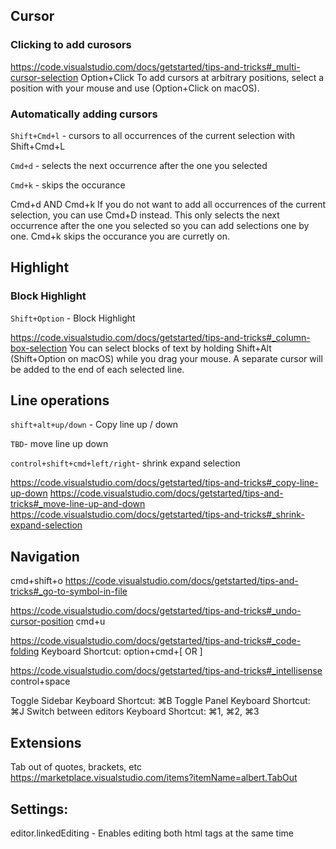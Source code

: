 ## Cursor 
### Clicking to add curosors
https://code.visualstudio.com/docs/getstarted/tips-and-tricks#_multi-cursor-selection
Option+Click
To add cursors at arbitrary positions, select a position with your mouse and use (Option+Click on macOS).

### Automatically adding cursors

`Shift+Cmd+l` - cursors to all occurrences of the current selection with Shift+Cmd+L

`Cmd+d` - selects the next occurrence after the one you selected

`Cmd+k` - skips the occurance 

Cmd+d AND Cmd+k
If you do not want to add all occurrences of the current selection, you can use Cmd+D instead. 
This only selects the next occurrence after the one you selected so you can add selections one by one.
Cmd+k skips the occurance you are curretly on.

## Highlight

### Block Highlight

`Shift+Option` - Block Highlight

https://code.visualstudio.com/docs/getstarted/tips-and-tricks#_column-box-selection
You can select blocks of text by holding Shift+Alt (Shift+Option on macOS) while you drag your mouse. A separate cursor will be added to the end of each selected line.

## Line operations

`shift+alt+up/down` - Copy line up / down

`TBD`- move line up down

`control+shift+cmd+left/right`- shrink expand selection

https://code.visualstudio.com/docs/getstarted/tips-and-tricks#_copy-line-up-down
https://code.visualstudio.com/docs/getstarted/tips-and-tricks#_move-line-up-and-down
https://code.visualstudio.com/docs/getstarted/tips-and-tricks#_shrink-expand-selection


## Navigation
cmd+shift+o
https://code.visualstudio.com/docs/getstarted/tips-and-tricks#_go-to-symbol-in-file


https://code.visualstudio.com/docs/getstarted/tips-and-tricks#_undo-cursor-position
cmd+u

https://code.visualstudio.com/docs/getstarted/tips-and-tricks#_code-folding
Keyboard Shortcut: option+cmd+[ OR ]

https://code.visualstudio.com/docs/getstarted/tips-and-tricks#_intellisense
control+space

Toggle Sidebar Keyboard Shortcut: ⌘B
Toggle Panel Keyboard Shortcut: ⌘J
Switch between editors Keyboard Shortcut: ⌘1, ⌘2, ⌘3

## Extensions
Tab out of quotes, brackets, etc
https://marketplace.visualstudio.com/items?itemName=albert.TabOut

## Settings:
editor.linkedEditing - Enables editing both html tags at the same time
